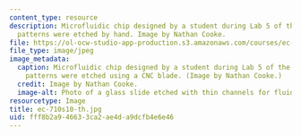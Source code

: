 ```yaml
---
content_type: resource
description: Microfluidic chip designed by a student during Lab 5 of the course. These
  patterns were etched by hand. Image by Nathan Cooke.
file: https://ol-ocw-studio-app-production.s3.amazonaws.com/courses/ec-710-d-lab-medical-technologies-for-the-developing-world-spring-2010/fff8b2a946633ca2ae4da9dcfb4e6e46_ec-710s10-th.jpg
file_type: image/jpeg
image_metadata:
  caption: Microfluidic chip designed by a student during Lab 5 of the course. These
    patterns were etched using a CNC blade. (Image by Nathan Cooke.)
  credit: Image by Nathan Cooke.
  image-alt: Photo of a glass slide etched with thin channels for fluid movement.
resourcetype: Image
title: ec-710s10-th.jpg
uid: fff8b2a9-4663-3ca2-ae4d-a9dcfb4e6e46
---
```


